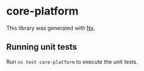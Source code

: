 # core-platform

This library was generated with [Nx](https://nx.dev).

## Running unit tests

Run `nx test core-platform` to execute the unit tests.
